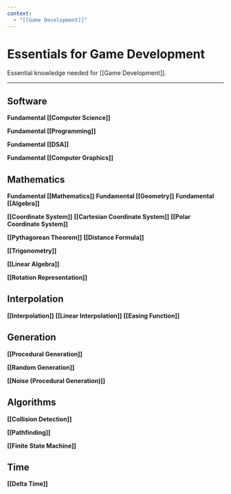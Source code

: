 ```yaml
---
context:
  - "[[Game Development]]"
---
```


# Essentials for Game Development

Essential knowledge needed for [[Game Development]].

---

## Software

**Fundamental [[Computer Science]]**

**Fundamental [[Programming]]**

**Fundamental [[DSA]]**

**Fundamental [[Computer Graphics]]**

## Mathematics

**Fundamental [[Mathematics]]**
**Fundamental [[Geometry]]**
**Fundamental [[Algebra]]**

**[[Coordinate System]]**
**[[Cartesian Coordinate System]]**
**[[Polar Coordinate System]]**

**[[Pythagorean Theorem]]**
**[[Distance Formula]]**

**[[Trigonometry]]**

**[[Linear Algebra]]**

**[[Rotation Representation]]**

## Interpolation

**[[Interpolation]]**
**[[Linear Interpolation]]**
**[[Easing Function]]**

## Generation

**[[Procedural Generation]]**

**[[Random Generation]]**

**[[Noise (Procedural Generation)]]**

## Algorithms

**[[Collision Detection]]**

**[[Pathfinding]]**

**[[Finite State Machine]]**

## Time

**[[Delta Time]]**
